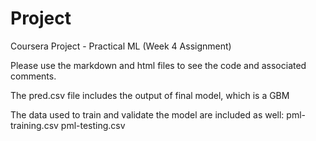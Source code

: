 # Project
Coursera Project - Practical ML (Week 4 Assignment)

Please use the markdown and html files to see the code and associated comments.

The pred.csv file includes the output of final model, which is a GBM

The data used to train and validate the model are included as well:
pml-training.csv
pml-testing.csv
